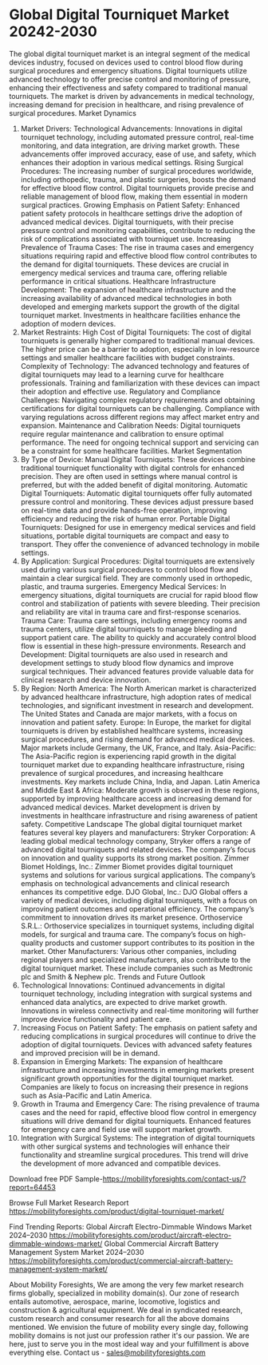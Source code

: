# Global Digital Tourniquet Market 20242-2030
The global digital tourniquet market is an integral segment of the medical devices industry, focused on devices used to control blood flow during surgical procedures and emergency situations. Digital tourniquets utilize advanced technology to offer precise control and monitoring of pressure, enhancing their effectiveness and safety compared to traditional manual tourniquets. The market is driven by advancements in medical technology, increasing demand for precision in healthcare, and rising prevalence of surgical procedures.
Market Dynamics
1. Market Drivers:
Technological Advancements: Innovations in digital tourniquet technology, including automated pressure control, real-time monitoring, and data integration, are driving market growth. These advancements offer improved accuracy, ease of use, and safety, which enhances their adoption in various medical settings.
Rising Surgical Procedures: The increasing number of surgical procedures worldwide, including orthopedic, trauma, and plastic surgeries, boosts the demand for effective blood flow control. Digital tourniquets provide precise and reliable management of blood flow, making them essential in modern surgical practices.
Growing Emphasis on Patient Safety: Enhanced patient safety protocols in healthcare settings drive the adoption of advanced medical devices. Digital tourniquets, with their precise pressure control and monitoring capabilities, contribute to reducing the risk of complications associated with tourniquet use.
Increasing Prevalence of Trauma Cases: The rise in trauma cases and emergency situations requiring rapid and effective blood flow control contributes to the demand for digital tourniquets. These devices are crucial in emergency medical services and trauma care, offering reliable performance in critical situations.
Healthcare Infrastructure Development: The expansion of healthcare infrastructure and the increasing availability of advanced medical technologies in both developed and emerging markets support the growth of the digital tourniquet market. Investments in healthcare facilities enhance the adoption of modern devices.
2. Market Restraints:
High Cost of Digital Tourniquets: The cost of digital tourniquets is generally higher compared to traditional manual devices. The higher price can be a barrier to adoption, especially in low-resource settings and smaller healthcare facilities with budget constraints.
Complexity of Technology: The advanced technology and features of digital tourniquets may lead to a learning curve for healthcare professionals. Training and familiarization with these devices can impact their adoption and effective use.
Regulatory and Compliance Challenges: Navigating complex regulatory requirements and obtaining certifications for digital tourniquets can be challenging. Compliance with varying regulations across different regions may affect market entry and expansion.
Maintenance and Calibration Needs: Digital tourniquets require regular maintenance and calibration to ensure optimal performance. The need for ongoing technical support and servicing can be a constraint for some healthcare facilities.
Market Segmentation
1. By Type of Device:
Manual Digital Tourniquets: These devices combine traditional tourniquet functionality with digital controls for enhanced precision. They are often used in settings where manual control is preferred, but with the added benefit of digital monitoring.
Automatic Digital Tourniquets: Automatic digital tourniquets offer fully automated pressure control and monitoring. These devices adjust pressure based on real-time data and provide hands-free operation, improving efficiency and reducing the risk of human error.
Portable Digital Tourniquets: Designed for use in emergency medical services and field situations, portable digital tourniquets are compact and easy to transport. They offer the convenience of advanced technology in mobile settings.
2. By Application:
Surgical Procedures: Digital tourniquets are extensively used during various surgical procedures to control blood flow and maintain a clear surgical field. They are commonly used in orthopedic, plastic, and trauma surgeries.
Emergency Medical Services: In emergency situations, digital tourniquets are crucial for rapid blood flow control and stabilization of patients with severe bleeding. Their precision and reliability are vital in trauma care and first-response scenarios.
Trauma Care: Trauma care settings, including emergency rooms and trauma centers, utilize digital tourniquets to manage bleeding and support patient care. The ability to quickly and accurately control blood flow is essential in these high-pressure environments.
Research and Development: Digital tourniquets are also used in research and development settings to study blood flow dynamics and improve surgical techniques. Their advanced features provide valuable data for clinical research and device innovation.
3. By Region:
North America: The North American market is characterized by advanced healthcare infrastructure, high adoption rates of medical technologies, and significant investment in research and development. The United States and Canada are major markets, with a focus on innovation and patient safety.
Europe: In Europe, the market for digital tourniquets is driven by established healthcare systems, increasing surgical procedures, and rising demand for advanced medical devices. Major markets include Germany, the UK, France, and Italy.
Asia-Pacific: The Asia-Pacific region is experiencing rapid growth in the digital tourniquet market due to expanding healthcare infrastructure, rising prevalence of surgical procedures, and increasing healthcare investments. Key markets include China, India, and Japan.
Latin America and Middle East & Africa: Moderate growth is observed in these regions, supported by improving healthcare access and increasing demand for advanced medical devices. Market development is driven by investments in healthcare infrastructure and rising awareness of patient safety.
Competitive Landscape
The global digital tourniquet market features several key players and manufacturers:
Stryker Corporation: A leading global medical technology company, Stryker offers a range of advanced digital tourniquets and related devices. The company’s focus on innovation and quality supports its strong market position.
Zimmer Biomet Holdings, Inc.: Zimmer Biomet provides digital tourniquet systems and solutions for various surgical applications. The company’s emphasis on technological advancements and clinical research enhances its competitive edge.
DJO Global, Inc.: DJO Global offers a variety of medical devices, including digital tourniquets, with a focus on improving patient outcomes and operational efficiency. The company’s commitment to innovation drives its market presence.
Orthoservice S.R.L.: Orthoservice specializes in tourniquet systems, including digital models, for surgical and trauma care. The company’s focus on high-quality products and customer support contributes to its position in the market.
Other Manufacturers: Various other companies, including regional players and specialized manufacturers, also contribute to the digital tourniquet market. These include companies such as Medtronic plc and Smith & Nephew plc.
Trends and Future Outlook
1. Technological Innovations: Continued advancements in digital tourniquet technology, including integration with surgical systems and enhanced data analytics, are expected to drive market growth. Innovations in wireless connectivity and real-time monitoring will further improve device functionality and patient care.
2. Increasing Focus on Patient Safety: The emphasis on patient safety and reducing complications in surgical procedures will continue to drive the adoption of digital tourniquets. Devices with advanced safety features and improved precision will be in demand.
3. Expansion in Emerging Markets: The expansion of healthcare infrastructure and increasing investments in emerging markets present significant growth opportunities for the digital tourniquet market. Companies are likely to focus on increasing their presence in regions such as Asia-Pacific and Latin America.
4. Growth in Trauma and Emergency Care: The rising prevalence of trauma cases and the need for rapid, effective blood flow control in emergency situations will drive demand for digital tourniquets. Enhanced features for emergency care and field use will support market growth.
5. Integration with Surgical Systems: The integration of digital tourniquets with other surgical systems and technologies will enhance their functionality and streamline surgical procedures. This trend will drive the development of more advanced and compatible devices.

Download free PDF Sample-https://mobilityforesights.com/contact-us/?report=64453




Browse Full Market Research Report 
https://mobilityforesights.com/product/digital-tourniquet-market/


Find Trending Reports:
Global Aircraft Electro-Dimmable Windows Market 2024–2030
https://mobilityforesights.com/product/aircraft-electro-dimmable-windows-market/
Global Commercial Aircraft Battery Management System Market 2024–2030
https://mobilityforesights.com/product/commercial-aircraft-battery-management-system-market/






About Mobility Foresights,
We are among the very few market research firms globally, specialized in mobility domain(s). Our zone of research entails automotive, aerospace, marine, locomotive, logistics and construction & agricultural equipment. We deal in syndicated research, custom research and consumer research for all the above domains mentioned.
We envision the future of mobility every single day, following mobility domains is not just our profession rather it's our passion. We are here, just to serve you in the most ideal way and your fulfillment is above everything else. Contact us -  sales@mobilityforesights.com 

